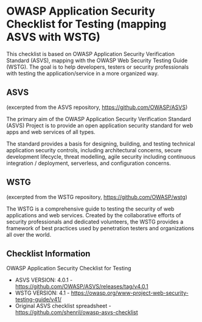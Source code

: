 # OWASP Application Security Checklist for Testing (mapping ASVS with WSTG)

This checklist is based on OWASP Application Security Verification Standard (ASVS), mapping with the OWASP Web Security Testing Guide (WSTG). The goal is to help developers, testers or security professionals with testing the application/service in a more organized way.

## ASVS 

(excerpted from the ASVS repository, https://github.com/OWASP/ASVS)

The primary aim of the OWASP Application Security Verification Standard (ASVS) Project is to provide an open application security standard for web apps and web services of all types.

The standard provides a basis for designing, building, and testing technical application security controls, including architectural concerns, secure development lifecycle, threat modelling, agile security including continuous integration / deployment, serverless, and configuration concerns.

## WSTG

(excerpted from the WSTG repository, https://github.com/OWASP/wstg)

The WSTG is a comprehensive guide to testing the security of web applications and web services. Created by the collaborative efforts of security professionals and dedicated volunteers, the WSTG provides a framework of best practices used by penetration testers and organizations all over the world.

## Checklist Information

OWASP Application Security Checklist for Testing 

- ASVS VERSION:	4.0.1	- https://github.com/OWASP/ASVS/releases/tag/v4.0.1	
- WSTG VERSION:	4.1	- https://owasp.org/www-project-web-security-testing-guide/v41/	
- Original ASVS checklist spreadsheet	-	https://github.com/shenril/owasp-asvs-checklist	
